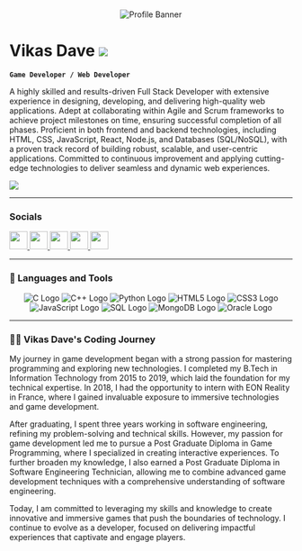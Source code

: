 #
<p align="center">
  <img src="https://img.freepik.com/premium-photo/futuristic-cybersecurity-backgrounds-digital-protection-wallpapers-technology-security-illustratio_980716-93958.jpg" alt="Profile Banner" />
</p>

#  Vikas Dave ![](https://user-images.githubusercontent.com/18350557/176309783-0785949b-9127-417c-8b55-ab5a4333674e.gif)


**`Game Developer / Web Developer`**

A highly skilled and results-driven Full Stack Developer with extensive experience in designing, developing, and delivering high-quality web applications. Adept at collaborating within Agile and Scrum frameworks to achieve project milestones on time, ensuring successful completion of all phases. Proficient in both frontend and backend technologies, including HTML, CSS, JavaScript, React, Node.js, and Databases (SQL/NoSQL), with a proven track record of building robust, scalable, and user-centric applications. Committed to continuous improvement and applying cutting-edge technologies to deliver seamless and dynamic web experiences.

   <p align="left">
     <a href="https://www.x.com/VikasDave0511" target="_blank" rel="noreferrer"><img
          src="https://img.shields.io/twitter/follow/VikasDave0511?logo=twitter&style=for-the-badge&color=0891b2&labelColor=1c1917"/> </a>
   </p>

---
### Socials

<p align="left"> <a href="https://www.github.com/Vikas-Dave" target="_blank" rel="noreferrer"> <picture> <source media="(prefers-color-scheme: dark)" srcset="https://raw.githubusercontent.com/danielcranney/readme-generator/main/public/icons/socials/github-dark.svg" /> <source media="(prefers-color-scheme: light)" srcset="https://raw.githubusercontent.com/danielcranney/readme-generator/main/public/icons/socials/github.svg" /> <img src="https://raw.githubusercontent.com/danielcranney/readme-generator/main/public/icons/socials/github.svg" width="32" height="32" /> </picture> </a> <a href="http://www.instagram.com/vikasdave.05" target="_blank" rel="noreferrer"> <picture> <source media="(prefers-color-scheme: dark)" srcset="https://raw.githubusercontent.com/danielcranney/readme-generator/main/public/icons/socials/instagram-dark.svg" /> <source media="(prefers-color-scheme: light)" srcset="https://raw.githubusercontent.com/danielcranney/readme-generator/main/public/icons/socials/instagram.svg" /> <img src="https://raw.githubusercontent.com/danielcranney/readme-generator/main/public/icons/socials/instagram.svg" width="32" height="32" /> </picture> </a> <a href="https://www.linkedin.com/in/vikasdave05/" target="_blank" rel="noreferrer"> <picture> <source media="(prefers-color-scheme: dark)" srcset="https://raw.githubusercontent.com/danielcranney/readme-generator/main/public/icons/socials/linkedin-dark.svg" /> <source media="(prefers-color-scheme: light)" srcset="https://raw.githubusercontent.com/danielcranney/readme-generator/main/public/icons/socials/linkedin.svg" /> <img src="https://raw.githubusercontent.com/danielcranney/readme-generator/main/public/icons/socials/linkedin.svg" width="32" height="32" /> </picture> </a> <a href="https://www.x.com/VikasDave0511" target="_blank" rel="noreferrer"> <picture> <source media="(prefers-color-scheme: dark)" srcset="https://raw.githubusercontent.com/danielcranney/readme-generator/main/public/icons/socials/twitter-dark.svg" /> <source media="(prefers-color-scheme: light)" srcset="https://raw.githubusercontent.com/danielcranney/readme-generator/main/public/icons/socials/twitter.svg" /> <img src="https://raw.githubusercontent.com/danielcranney/readme-generator/main/public/icons/socials/twitter.svg" width="32" height="32" /> </picture> </a> <a href="https://www.youtube.com/@Davesway" target="_blank" rel="noreferrer"> <picture> <source media="(prefers-color-scheme: dark)" srcset="https://raw.githubusercontent.com/danielcranney/readme-generator/main/public/icons/socials/youtube-dark.svg" /> <source media="(prefers-color-scheme: light)" srcset="https://raw.githubusercontent.com/danielcranney/readme-generator/main/public/icons/socials/youtube.svg" /> <img src="https://raw.githubusercontent.com/danielcranney/readme-generator/main/public/icons/socials/youtube.svg" width="32" height="32" /> </picture> </a></p>

---

### 🧰 Languages and Tools

<p align="center">
  <img src="https://img.shields.io/badge/C-007396?style=for-the-badge&logo=C&logoColor=white" alt="C Logo"/>
  <img src="https://img.shields.io/badge/C++-00599C?style=for-the-badge&logo=c%2B%2B&logoColor=white" alt="C++ Logo"/>
  <img src="https://img.shields.io/badge/Python-3776AB?style=for-the-badge&logo=python&logoColor=white" alt="Python Logo"/>
  <img src="https://img.shields.io/badge/HTML5-E34F26?style=for-the-badge&logo=html5&logoColor=white" alt="HTML5 Logo"/>
  <img src="https://img.shields.io/badge/CSS3-1572B6?style=for-the-badge&logo=css3&logoColor=white" alt="CSS3 Logo"/>
  <img src="https://img.shields.io/badge/JavaScript-F7DF1E?style=for-the-badge&logo=javascript&logoColor=black" alt="JavaScript Logo"/>
  <img src="https://img.shields.io/badge/SQL-4479A1?style=for-the-badge&logo=mysql&logoColor=white" alt="SQL Logo"/>
  <img src="https://img.shields.io/badge/MongoDB-47A248?style=for-the-badge&logo=mongodb&logoColor=white" alt="MongoDB Logo"/>
  <img src="https://img.shields.io/badge/Oracle-F80000?style=for-the-badge&logo=oracle&logoColor=white" alt="Oracle Logo"/>
</p>

---
 <h3>👨‍💻 Vikas Dave's Coding Journey</h3>
  My journey in game development began with a strong passion for mastering programming and exploring new technologies. I completed my B.Tech in Information Technology from 2015 to 2019, which laid the foundation for my technical expertise. In 2018, I had the opportunity to intern with EON Reality in France, where I gained invaluable exposure to immersive technologies and game development.

After graduating, I spent three years working in software engineering, refining my problem-solving and technical skills. However, my passion for game development led me to pursue a Post Graduate Diploma in Game Programming, where I specialized in creating interactive experiences. To further broaden my knowledge, I also earned a Post Graduate Diploma in Software Engineering Technician, allowing me to combine advanced game development techniques with a comprehensive understanding of software engineering.

Today, I am committed to leveraging my skills and knowledge to create innovative and immersive games that push the boundaries of technology. I continue to evolve as a developer, focused on delivering impactful experiences that captivate and engage players.

[youtube]: https://youtube.com/@Davesway
